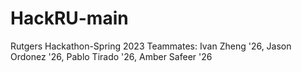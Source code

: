 # HackRU-main
 Rutgers Hackathon-Spring 2023
Teammates: Ivan Zheng '26, Jason Ordonez '26, Pablo Tirado '26, Amber Safeer '26
